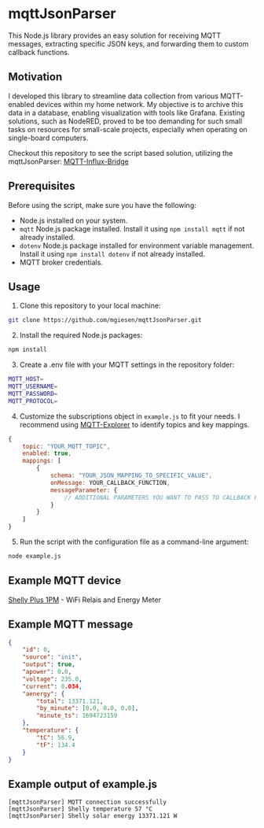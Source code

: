 # mqttJsonParser

This Node.js library provides an easy solution for receiving MQTT messages, extracting specific JSON keys, and forwarding them to custom callback functions.

## Motivation
I developed this library to streamline data collection from various MQTT-enabled devices within my home network. My objective is to archive this data in a database, enabling visualization with tools like Grafana. Existing solutions, such as NodeRED, proved to be too demanding for such small tasks on resources for small-scale projects, especially when operating on single-board computers.


Checkout this repository to see the script based solution, utilizing the mqttJsonParser: [MQTT-Influx-Bridge](https://github.com/mgiesen/MQTT-Influx-Bridge)

## Prerequisites

Before using the script, make sure you have the following:

- Node.js installed on your system.
- `mqtt` Node.js package installed. Install it using `npm install mqtt` if not already installed.
- `dotenv` Node.js package installed for environment variable management. Install it using `npm install dotenv` if not already installed.
- MQTT broker credentials.

## Usage

1. Clone this repository to your local machine:

```bash
git clone https://github.com/mgiesen/mqttJsonParser.git
```

2. Install the required Node.js packages:

```bash
npm install
```

3. Create a .env file with your MQTT settings in the repository folder:

```bash
MQTT_HOST=
MQTT_USERNAME=
MQTT_PASSWORD=
MQTT_PROTOCOL=
```

4. Customize the subscriptions object in `example.js` to fit your needs. I recommend using [MQTT-Explorer](https://github.com/thomasnordquist/MQTT-Explorer) to identify topics and key mappings.

```javascript
{
    topic: "YOUR_MQTT_TOPIC",
    enabled: true,
    mappings: [
        {
            schema: "YOUR_JSON_MAPPING_TO_SPECIFIC_VALUE",
            onMessage: YOUR_CALLBACK_FUNCTION,
            messageParameter: {
                // ADDITIONAL PARAMETERS YOU WANT TO PASS TO CALLBACK FUNCTION
            }
        }
    ]
}
```

5. Run the script with the configuration file as a command-line argument:

```bash
node example.js
```

## Example MQTT device

[Shelly Plus 1PM](https://www.shelly.com/de/products/shop/shelly-plus-1-pm-2-pack/shelly-plus-1-pm) - WiFi Relais and Energy Meter

## Example MQTT message

```json
{
	"id": 0,
	"source": "init",
	"output": true,
	"apower": 0.0,
	"voltage": 235.0,
	"current": 0.034,
	"aenergy": {
		"total": 13371.121,
		"by_minute": [0.0, 0.0, 0.0],
		"minute_ts": 1694723159
	},
	"temperature": {
		"tC": 56.9,
		"tF": 134.4
	}
}
```

## Example output of example.js

```
[mqttJsonParser] MQTT connection successfully
[mqttJsonParser] Shelly temperature 57 °C
[mqttJsonParser] Shelly solar energy 13371.121 W
```
